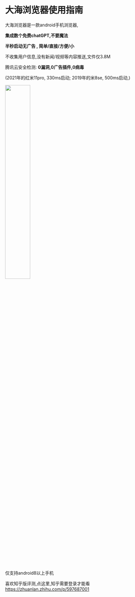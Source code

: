 # 大海浏览器使用指南

大海浏览器是一款android手机浏览器,

**集成数个免费chatGPT,不要魔法**

**半秒启动无广告 , 简单/直接/方便/小**

不收集用户信息,没有新闻/视频等内容推送,文件仅3.8M

腾讯云安全检测: **0漏洞,0广告插件,0病毒**

(2021年的红米11pro, 330ms启动; 2019年的米8se, 500ms启动,)

<div align="left"><img src="https://cdn.dahai123.top/dhb/pic/1_8_1t.jpg" width="40%"></div>
仅支持android8以上手机

喜欢知乎版评测,点这里,知乎需要登录才能看
https://zhuanlan.zhihu.com/p/597687001


>

 